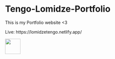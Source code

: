 # Tengo-Lomidze-Portfolio
This is my Portfolio website &lt;3
<p>Live: https://lomidzetengo.netlify.app/</p>
<img src="https://lomidzetengo.netlify.app/icon.webp" width="50" height="50" />
